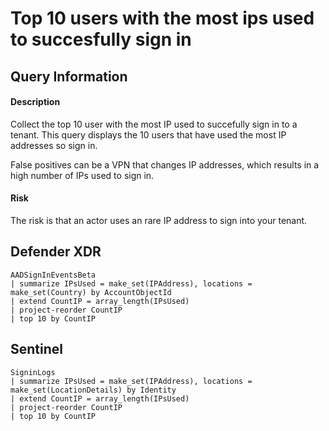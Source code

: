 # Top 10 users with the most ips used to succesfully sign in

## Query Information

#### Description
Collect the top 10 user with the most IP used to succefully sign in to a tenant. This query displays the 10 users that have used the most IP addresses so sign in.

False positives can be a VPN that changes IP addresses, which results in a high number of IPs used to sign in.

#### Risk
The risk is that an actor uses an rare IP address to sign into your tenant.

## Defender XDR
```KQL
AADSignInEventsBeta
| summarize IPsUsed = make_set(IPAddress), locations = make_set(Country) by AccountObjectId
| extend CountIP = array_length(IPsUsed)
| project-reorder CountIP
| top 10 by CountIP
```

## Sentinel
```KQL
SigninLogs
| summarize IPsUsed = make_set(IPAddress), locations = make_set(LocationDetails) by Identity
| extend CountIP = array_length(IPsUsed)
| project-reorder CountIP
| top 10 by CountIP
```

